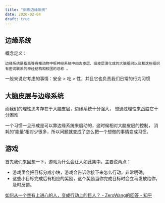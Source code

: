 ```yaml
---
title: "训练边缘系统"
date: 2020-02-04
draft: true
---
```


## 边缘系统
概念定义：
```
边缘系统是指高等脊椎动物中枢神经系统中由古皮层、旧皮层演化成的大脑组织以及和这些组织有密切联系的神经结构和核团的总称 。
```

一般来说它考虑的事情：安全 > 吃 > 性，并且它也负责我们日常的行为习惯

## 大脑皮层与边缘系统

而我们的理性思考存在于大脑皮层，边缘系统十分强大，
想通过理性来战胜它十分困难

一个习惯一旦形成是可以靠边缘系统来启动的，这时候相对大脑皮层的控制，
消耗的'能量'相对少很多，所以问题就变成了怎么把一个想做的事情变成习惯。


## 游戏

首先我们来回想一下，游戏为什么会让人如此集中。主要说两点：

* 游戏里会把目标分成小块，游戏会告诉你接下来怎么行动，非常明确。
* 这些小目标完成后有相应的奖励，这个奖励当你完成目标时会立马发放给你，及时反馈。


[如何从一个空有上进心的人，变成行动上的巨人？ - ZeroWang的回答 - 知乎](https://www.zhihu.com/question/33453309/answer/59504539)
